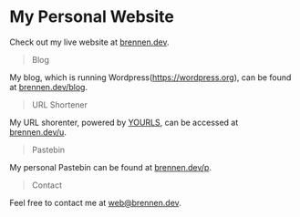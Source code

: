# My Personal Website

Check out my live website at [brennen.dev](https://brennen.dev).

> Blog

My blog, which is running Wordpress(https://wordpress.org), can be found at [brennen.dev/blog](https://brennen.dev/blog).

> URL Shortener

My URL shorenter, powered by [YOURLS](https://yourls.org), can be accessed at [brennen.dev/u](https://brennen.dev/u).

> Pastebin

My personal Pastebin can be found at [brennen.dev/p](https://brennen.dev/p).

> Contact

Feel free to contact me at <web@brennen.dev>.
